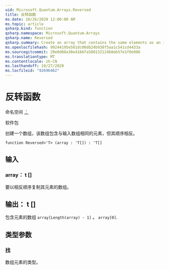 ```yaml
---
uid: Microsoft.Quantum.Arrays.Reversed
title: 反转函数
ms.date: 10/26/2020 12:00:00 AM
ms.topic: article
qsharp.kind: function
qsharp.namespace: Microsoft.Quantum.Arrays
qsharp.name: Reversed
qsharp.summary: Create an array that contains the same elements as an input array but in Reversed order.
ms.openlocfilehash: 99244195e581dc00db24b938f5aa1c541cd4433a
ms.sourcegitcommit: 29e0d88a30e4166fa580132124b0eb57e1f0e986
ms.translationtype: MT
ms.contentlocale: zh-CN
ms.lasthandoff: 10/27/2020
ms.locfileid: "92696462"
---
```

# <a name="reversed-function"></a>反转函数

命名空间 [：](xref:Microsoft.Quantum.Arrays)

软件包 [](https://nuget.org/packages/)


创建一个数组，该数组包含与输入数组相同的元素，但其顺序相反。

```qsharp
function Reversed<'T> (array : 'T[]) : 'T[]
```


## <a name="input"></a>输入

### <a name="array--t"></a>array： t []

要以相反顺序复制其元素的数组。



## <a name="output--t"></a>输出： t []

包含元素的数组 `array[Length(array) - 1]` 。 `array[0]`.

## <a name="type-parameters"></a>类型参数

### <a name="t"></a>找

数组元素的类型。